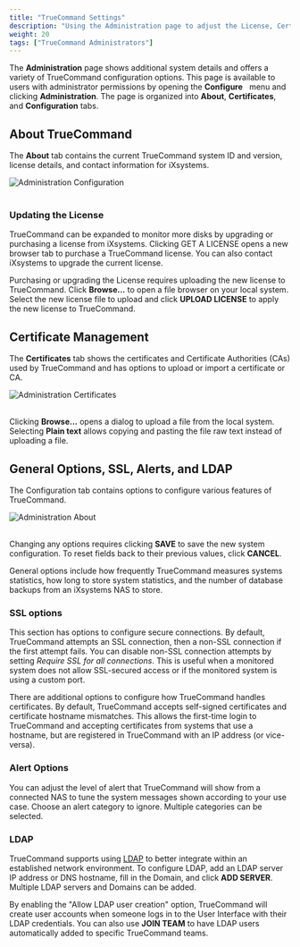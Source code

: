 ```yaml
---
title: "TrueCommand Settings"
description: "Using the Administration page to adjust the License, Certificates, LDAP, SSL, Alerts, and other TrueCommand options."
weight: 20
tags: ["TrueCommand Administrators"]
---
```


The **Administration** page shows additional system details and offers a variety of TrueCommand configuration options.
This page is available to users with administrator permissions by opening the **Configure** <i class="fa fa-cog" aria-hidden="true" title="Settings"></i>&nbsp; menu and clicking **Administration**.
The page is organized into **About**, **Certificates**, and **Configuration** tabs.

## About TrueCommand

The **About** tab contains the current TrueCommand system ID and version, license details, and contact information for iXsystems.

![Administration Configuration](/images/TrueCommand/1.3/AdministrationConfiguration.png "Administration Configuration")
<br><br>

### Updating the License

TrueCommand can be expanded to monitor more disks by upgrading or purchasing a license from iXsystems.
Clicking GET A LICENSE opens a new browser tab to purchase a TrueCommand license.
You can also contact iXsystems to upgrade the current license.

Purchasing or upgrading the License requires uploading the new license to TrueCommand.
Click **Browse…** to open a file browser on your local system.
Select the new license file to upload and click **UPLOAD LICENSE** to apply the new license to TrueCommand.


## Certificate Management

The **Certificates** tab shows the certificates and Certificate Authorities (CAs) used by TrueCommand and has options to upload or import a certificate or CA.

![Administration Certificates](/images/TrueCommand/1.3/AdministrationCertificates.png "Administration Certificates")
<br><br>

Clicking **Browse...** opens a dialog to upload a file from the local system.
Selecting **Plain text** allows copying and pasting the file raw text instead of uploading a file.


## General Options, SSL, Alerts, and LDAP

The Configuration tab contains options to configure various features of TrueCommand.

![Administration About](/images/TrueCommand/1.3/AdministrationAbout.png "Administration About")
<br><br>

Changing any options requires clicking **SAVE** to save the new system configuration.
To reset fields back to their previous values, click **CANCEL**.

General options include how frequently TrueCommand measures systems statistics, how long to store system statistics, and the number of database backups from an iXsystems NAS to store.

### SSL options

This section has options to configure secure connections.
By default, TrueCommand attempts an SSL connection, then a non-SSL connection if the first attempt fails.
You can disable non-SSL connection attempts by setting *Require SSL for all connections*.
This is useful when a monitored system does not allow SSL-secured access or if the monitored system is using a custom port.

There are additional options to configure how TrueCommand handles certificates. By default, TrueCommand accepts self-signed certificates and certificate hostname mismatches.
This allows the first-time login to TrueCommand and accepting certificates from systems that use a hostname, but are registered in TrueCommand with an IP address (or vice-versa).

### Alert Options

You can adjust the level of alert that TrueCommand will show from a connected NAS to tune the system messages shown according to your use case.
Choose an alert category to ignore. Multiple categories can be selected.

### LDAP

TrueCommand supports using [LDAP](https://en.wikipedia.org/wiki/Lightweight_Directory_Access_Protocol) to better integrate within an established network environment.
To configure LDAP, add an LDAP server IP address or DNS hostname, fill in the Domain, and click **ADD SERVER**.
Multiple LDAP servers and Domains can be added.

By enabling the "Allow LDAP user creation" option, TrueCommand will create user accounts when someone logs in to the User Interface with their LDAP credentials.
You can also use **JOIN TEAM** to have LDAP users automatically added to specific TrueCommand teams.
